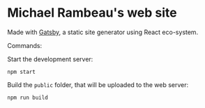 # Michael Rambeau's web site

Made with [Gatsby](https://github.com/gatsbyjs/gatsby), a static site generator using React eco-system.

Commands:

Start the development server:

```
npm start
```

Build the `public` folder, that will be uploaded to the web server:

```
npm run build
```
